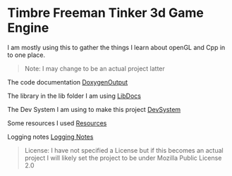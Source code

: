# Timbre Freeman Tinker 3d Game Engine

I am mostly using this to gather the things I learn about openGL and Cpp in to one place.

> Note: I may change to be an actual project latter

The code documentation [DoxygenOutput](docs/html/index.html)

The library in the lib folder I am using [LibDocs](docs/md/lib.md)

The Dev System I am using to make this project [DevSystem](docs/md/devSystem.md)

Some resources I used [Resources](docs/md/resources.md)

Logging notes [Logging Notes](docs/md/resources.md)

> License: I have not specified a License but if this becomes an actual project I will likely set the project to be under Mozilla Public License 2.0

